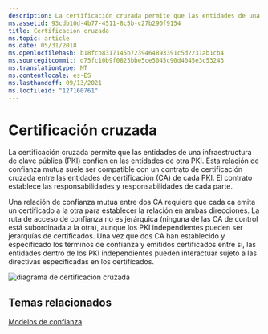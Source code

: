 ```yaml
---
description: La certificación cruzada permite que las entidades de una infraestructura de clave pública (PKI) confíen en las entidades de otra PKI.
ms.assetid: 93cdb10d-4b77-4511-8c5b-c27b290f9154
title: Certificación cruzada
ms.topic: article
ms.date: 05/31/2018
ms.openlocfilehash: b18fcb8317145b7239464893391c5d2231ab1cb4
ms.sourcegitcommit: d75fc10b9f0825bbe5ce5045c90d4045e3c53243
ms.translationtype: MT
ms.contentlocale: es-ES
ms.lasthandoff: 09/13/2021
ms.locfileid: "127160761"
---
```

# <a name="cross-certification"></a>Certificación cruzada

La certificación cruzada permite que las entidades de una infraestructura de clave pública (PKI) confíen en las entidades de otra PKI. Esta relación de confianza mutua suele ser compatible con un contrato de certificación cruzada entre las entidades de certificación (CA) de cada PKI. El contrato establece las responsabilidades y responsabilidades de cada parte.

Una relación de confianza mutua entre dos CA requiere que cada ca emita un certificado a la otra para establecer la relación en ambas direcciones. La ruta de acceso de confianza no es jerárquica (ninguna de las CA de control está subordinada a la otra), aunque los PKI independientes pueden ser jerarquías de certificados. Una vez que dos CA han establecido y especificado los términos de confianza y emitidos certificados entre sí, las entidades dentro de los PKI independientes pueden interactuar sujeto a las directivas especificadas en los certificados.

![diagrama de certificación cruzada](images/cross-certification.png)

## <a name="related-topics"></a>Temas relacionados

<dl> <dt>

[Modelos de confianza](about-trust-models.md)
</dt> </dl>

 

 



